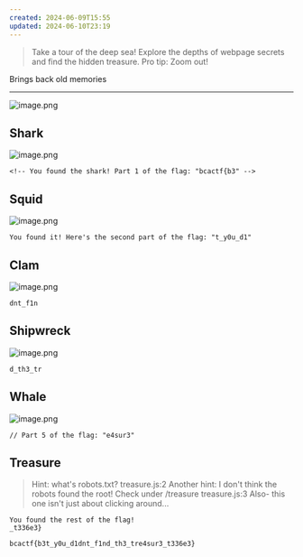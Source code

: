```yaml
---
created: 2024-06-09T15:55
updated: 2024-06-10T23:19
---
```


> Take a tour of the deep sea! Explore the depths of webpage secrets and find the hidden treasure. Pro tip: Zoom out!

Brings back old memories

---

![image.png](https://res.cloudinary.com/kumonochisanaka/image/upload/v1717963655/2024/06/b68dee25263677ed20e862a239836640.png)

## Shark

![image.png](https://res.cloudinary.com/kumonochisanaka/image/upload/v1717964002/2024/06/e21dd6a7d817190c34454c93cb908bfc.png)

```
<!-- You found the shark! Part 1 of the flag: "bcactf{b3" -->
```

## Squid

![image.png](https://res.cloudinary.com/kumonochisanaka/image/upload/v1717963974/2024/06/ff8450b2577ee510fd23142aedfeca34.png)

```
You found it! Here's the second part of the flag: "t_y0u_d1"
```

## Clam

![image.png](https://res.cloudinary.com/kumonochisanaka/image/upload/v1717963896/2024/06/51b2c892fef73a5597e1b318e0d22ce5.png)

```
dnt_f1n
```

## Shipwreck

![image.png](https://res.cloudinary.com/kumonochisanaka/image/upload/v1717963846/2024/06/57fc41940a5c4ead621797b4044173d7.png)

```
d_th3_tr
```

## Whale

![image.png](https://res.cloudinary.com/kumonochisanaka/image/upload/v1717963746/2024/06/92f4e346f8e6003801e9f07e03c26177.png)

```
// Part 5 of the flag: "e4sur3"
```

## Treasure

> Hint: what's robots.txt?
> treasure.js:2 Another hint: I don't think the robots found the root! Check under /treasure
> treasure.js:3 Also- this one isn't just about clicking around...

```
You found the rest of the flag!
_t336e3}
```

```flag
bcactf{b3t_y0u_d1dnt_f1nd_th3_tre4sur3_t336e3}
```
